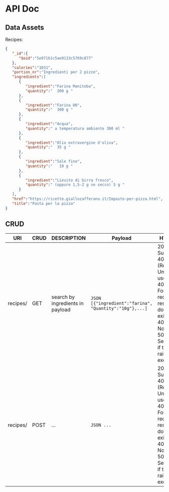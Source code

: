 # API Doc

## Data Assets
Recipes:
```JSON
{
   "_id":{
      "$oid":"5e971b1c5ae9133c5769c877"
   },
   "calories":"1031",
   "portion_nr":"Ingredienti per 2 pizze",
   "ingredients":[
      {
         "ingredient":"Farina Manitoba",
         "quantity":"  200 g "
      },
      {
         "ingredient":"Farina 00",
         "quantity":"  300 g "
      },
      {
         "ingredient":"Acqua",
         "quantity":" a temperatura ambiente 300 ml "
      },
      {
         "ingredient":"Olio extravergine d'oliva",
         "quantity":"  35 g "
      },
      {
         "ingredient":"Sale fino",
         "quantity":"   10 g "
      },
      {
         "ingredient":"Lievito di birra fresco",
         "quantity":" (oppure 1,5-2 g se secco) 5 g "
      }
   ],
   "href":"https://ricette.giallozafferano.it/Impasto-per-pizza.html",
   "title":"Pasta per la pizza"
}
```
 ## CRUD
 |URI| CRUD | DESCRIPTION | Payload | HTTP RESP |
 |---|---|---|---|---|
 | recipes/ | GET | search by ingredients in payload | ```JSON [{"ingredient":"farina", "Quantity":"10g"},...] ``` | 200 (OK) Success   <br>403 (Restricted) Unauthorized user   <br>404 (Not Found) bad request, the resource does not exists   <br>405 (Method Not Allowed) <br>500 (internal Server Error) if the server raise an exception.|
 | recipes/ | POST | ... | ```JSON ... ``` | 200 (OK) Success   <br>403 (Restricted) Unauthorized user   <br>404 (Not Found) bad request, the resource does not exists   <br>405 (Method Not Allowed) <br>500 (internal Server Error) if the server raise an exception.|
